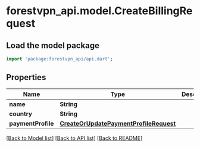 # forestvpn_api.model.CreateBillingRequest

## Load the model package
```dart
import 'package:forestvpn_api/api.dart';
```

## Properties
Name | Type | Description | Notes
------------ | ------------- | ------------- | -------------
**name** | **String** |  | 
**country** | **String** |  | 
**paymentProfile** | [**CreateOrUpdatePaymentProfileRequest**](CreateOrUpdatePaymentProfileRequest.md) |  | 

[[Back to Model list]](../README.md#documentation-for-models) [[Back to API list]](../README.md#documentation-for-api-endpoints) [[Back to README]](../README.md)


